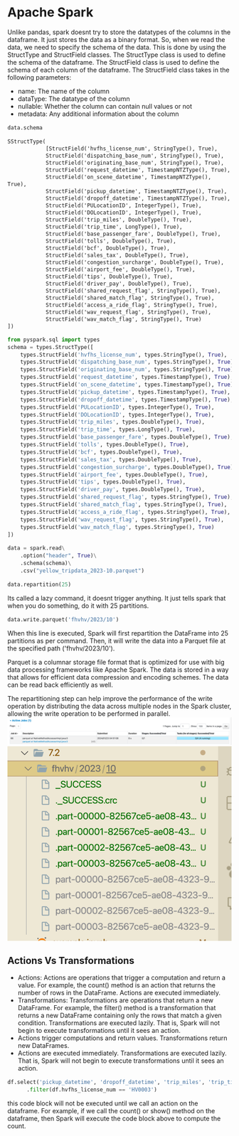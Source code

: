 # Apache Spark

Unlike pandas, spark doesnt try to store the datatypes of the columns in the dataframe. It just stores the data as a binary format. So, when we read the data, we need to specify the schema of the data. This is done by using the StructType and StructField classes. The StructType class is used to define the schema of the dataframe. The StructField class is used to define the schema of each column of the dataframe. The StructField class takes in the following parameters:

- name: The name of the column
- dataType: The datatype of the column
- nullable: Whether the column can contain null values or not
- metadata: Any additional information about the column

```python
data.schema
```

```text
SStructType(
            [StructField('hvfhs_license_num', StringType(), True),
            StructField('dispatching_base_num', StringType(), True),
            StructField('originating_base_num', StringType(), True),
            StructField('request_datetime', TimestampNTZType(), True),
            StructField('on_scene_datetime', TimestampNTZType(), True),
            StructField('pickup_datetime', TimestampNTZType(), True),
            StructField('dropoff_datetime', TimestampNTZType(), True),
            StructField('PULocationID', IntegerType(), True),
            StructField('DOLocationID', IntegerType(), True),
            StructField('trip_miles', DoubleType(), True),
            StructField('trip_time', LongType(), True),
            StructField('base_passenger_fare', DoubleType(), True),
            StructField('tolls', DoubleType(), True),
            StructField('bcf', DoubleType(), True),
            StructField('sales_tax', DoubleType(), True),
            StructField('congestion_surcharge', DoubleType(), True),
            StructField('airport_fee', DoubleType(), True),
            StructField('tips', DoubleType(), True),
            StructField('driver_pay', DoubleType(), True),
            StructField('shared_request_flag', StringType(), True),
            StructField('shared_match_flag', StringType(), True),
            StructField('access_a_ride_flag', StringType(), True),
            StructField('wav_request_flag', StringType(), True),
            StructField('wav_match_flag', StringType(), True)
])

```

```python
from pyspark.sql import types
schema = types.StructType([
    types.StructField('hvfhs_license_num', types.StringType(), True),
    types.StructField('dispatching_base_num', types.StringType(), True),
    types.StructField('originating_base_num', types.StringType(), True),
    types.StructField('request_datetime', types.TimestampType(), True),
    types.StructField('on_scene_datetime', types.TimestampType(), True),
    types.StructField('pickup_datetime', types.TimestampType(), True),
    types.StructField('dropoff_datetime', types.TimestampType(), True),
    types.StructField('PULocationID', types.IntegerType(), True),
    types.StructField('DOLocationID', types.IntegerType(), True),
    types.StructField('trip_miles', types.DoubleType(), True),
    types.StructField('trip_time', types.LongType(), True),
    types.StructField('base_passenger_fare', types.DoubleType(), True),
    types.StructField('tolls', types.DoubleType(), True),
    types.StructField('bcf', types.DoubleType(), True),
    types.StructField('sales_tax', types.DoubleType(), True),
    types.StructField('congestion_surcharge', types.DoubleType(), True),
    types.StructField('airport_fee', types.DoubleType(), True),
    types.StructField('tips', types.DoubleType(), True),
    types.StructField('driver_pay', types.DoubleType(), True),
    types.StructField('shared_request_flag', types.StringType(), True),
    types.StructField('shared_match_flag', types.StringType(), True),
    types.StructField('access_a_ride_flag', types.StringType(), True),
    types.StructField('wav_request_flag', types.StringType(), True),
    types.StructField('wav_match_flag', types.StringType(), True)
])
```

```python
data = spark.read\
    .option("header", True)\
    .schema(schema)\
    .csv("yellow_tripdata_2023-10.parquet")
```


```python
data.repartition(25)
```

Its called a lazy command, it doesnt trigger anything. It just tells spark that when you do something, do it with 25 partitions.

```python
data.write.parquet('fhvhv/2023/10')
```

When this line is executed, Spark will first repartition the DataFrame into 25 partitions as per command. Then, it will write the data into a Parquet file at the specified path ('fhvhv/2023/10').

Parquet is a columnar storage file format that is optimized for use with big data processing frameworks like Apache Spark. The data is stored in a way that allows for efficient data compression and encoding schemes. The data can be read back efficiently as well.

The repartitioning step can help improve the performance of the write operation by distributing the data across multiple nodes in the Spark cluster, allowing the write operation to be performed in parallel.
![Alt text](image.png)
![Alt text](image-1.png)

## Actions Vs Transformations

- Actions: Actions are operations that trigger a computation and return a value. For example, the count() method is an action that returns the number of rows in the DataFrame. Actions are executed immediately.
- Transformations: Transformations are operations that return a new DataFrame. For example, the filter() method is a transformation that returns a new DataFrame containing only the rows that match a given condition. Transformations are executed lazily. That is, Spark will not begin to execute transformations until it sees an action.
- Actions trigger computations and return values. Transformations return new DataFrames.
- Actions are executed immediately. Transformations are executed lazily. That is, Spark will not begin to execute transformations until it sees an action.

```python
df.select('pickup_datetime', 'dropoff_datetime', 'trip_miles', 'trip_time')\
      .filter(df.hvfhs_license_num == 'HV0003')

```

this code block will not be executed until we call an action on the dataframe. For example, if we call the count() or show() method on the dataframe, then Spark will execute the code block above to compute the count.

